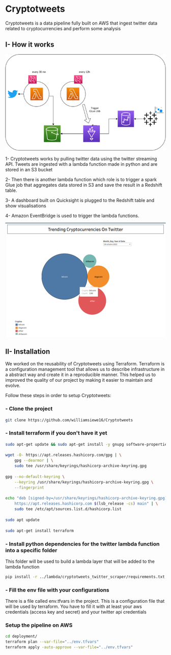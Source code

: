 # Cryptotweets

Cryptotweets is a data pipeline fully built on AWS that ingest twitter data related to cryptocurrencies and perform some analysis

## I- How it works

![Architecture](pictures/architecture_.png)

1- Cryptotweets works by pulling twitter data using the twitter streaming API. Tweets are ingested with a lambda function made in python and are stored in an S3 bucket

2- Then there is another lambda function which role is to trigger a spark Glue job that aggregates data stored in S3 and save the result in a Redshift table.

3- A dashboard built on Quicksight is plugged to the Redshift table and show visualisations

4- Amazon EventBridge is used to trigger the lambda functions.


![Dashboard](pictures/dashboard.png)

## II- Installation

We worked on the reusability of Cryptotweets using Terraform. Terraform is a configuration management tool that allows us to describe infrastructure in a abstract way and create it in a reproducible manner. This helped us to improved the quality of our project by making it easier to maintain and evolve.

Follow these steps in order to setup Cryptotweets:

### - Clone the project
```bash
git clone https://github.com/williamsiewe16/Cryptotweets
```

### - Install terraform if you don't have it yet

```bash
sudo apt-get update && sudo apt-get install -y gnupg software-properties-common

wget -O- https://apt.releases.hashicorp.com/gpg | \
    gpg --dearmor | \
    sudo tee /usr/share/keyrings/hashicorp-archive-keyring.gpg

gpg --no-default-keyring \
    --keyring /usr/share/keyrings/hashicorp-archive-keyring.gpg \
    --fingerprint

echo "deb [signed-by=/usr/share/keyrings/hashicorp-archive-keyring.gpg] \
    https://apt.releases.hashicorp.com $(lsb_release -cs) main" | \
    sudo tee /etc/apt/sources.list.d/hashicorp.list

sudo apt update

sudo apt-get install terraform
```

### - Install python dependencies for the twitter lambda function into a specific folder

This folder will be used to build a lambda layer that will be added to the lambda function

```bash
pip install -r ../lambda/cryptotweets_twitter_scraper/requirements.txt -t ../lambda/tmp/python
```

### - Fill the env file with your configurations

There is a file called env.tfvars in the project. This is a configuration file that will be used by terraform. You have to fill it with at least your aws credentials (access key and secret) and your twitter api credentials

### Setup the pipeline on AWS
```bash
cd deployment/
terraform plan --var-file="../env.tfvars"
terraform apply -auto-approve --var-file="../env.tfvars"
```
